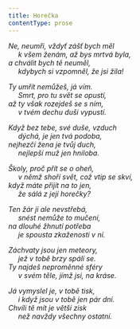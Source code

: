 ```yaml
---
title: Horečka
contentType: prose
---
```


_Ne, neumři, vždyť zášť bych měl  
     k všem ženám, až bys mrtvá byla,  
a chválit bych tě neuměl,  
     kdybych si vzpomněl, že jsi žila!_

_Ty umřít nemůžeš, já vím.  
     Smrt, pro tu svět se opustí,  
až ty však rozejdeš se s ním,  
     v tvém dechu duši vypustí._

_Když bez tebe, své duše, vzduch  
     dýchá, je jen tvá podoba,  
nejhezčí žena je tvůj duch,  
     nejlepší muž jen hniloba._

_Školy, proč přít se o oheň,  
     v němž shoří svět, což vtip se skví,  
když máte přijít na to jen,  
     že sálá z její horečky?_

_Ten žár ji ale nevstřebá,  
     snést nemůže to mučení,  
na dlouhé žhnutí potřeba  
     je spousta zkaženosti v ní._

_Záchvaty jsou jen meteory,  
     jež v tobě brzy spálí se.  
Ty najdeš neproměnné sféry  
     v svém těle, jímž jsi, na kráse._

_Já vymyslel je, v tobě tisk,  
     i když jsou v tobě jen pár dní.  
Chvíli tě mít je větší zisk  
     než navždy všechny ostatní._
